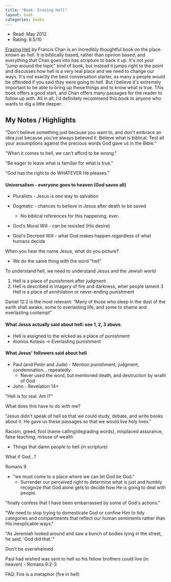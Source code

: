 ```yaml
---
title: "Book: Erasing Hell"
layout: book
categories: books
---
```

* Read: May 2012
* Rating: 8.5/10

[Erasing Hell](http://www.amazon.com/dp/0781407257?tag=parker08-20) by Francis Chan is an incredibly thoughtful book on the place known as hell. It is biblically based, rather than opinion based, and everything that Chan goes into has scripture to back it up. It's not your "jump around the topic" kind of book, but instead it jumps right to the point and discusses how hell is a very real place and we need to change our ways. It's not exactly the best conversation starter, as many a people would be offended if you said they were going to hell. But I believe it's extremely important to be able to bring up these things and to know what is true. This book offers a good start, and Chan offers many passages for the reader to follow up with. All in all, I'd definitely recommend this book to anyone who wants to dig a little deeper.

## My Notes / Highlights

"Don't believe something just because you want to, and don't embrace an idea just because you've always believed it. Believe what is biblical. Test all your assumptions against the precious words God gave us in the Bible."

"When it comes to hell, we can't afford to be wrong."

"Be eager to leave what is familiar for what is true."

"God has the right to do WHATEVER He pleases."

#### Universalism - everyone goes to heaven (God saves all)
* Pluralists - Jesus is one way to salvation
* Dogmatic - chances to believe in Jesus after death to be saved
  * No biblical references for this happening, ever.

* God's Moral Will - can be resisted (His desire)
* God's Decreed Will - what God makes happen regardless of what humans decide

When you hear the name Jesus, what do you picture?
* We do the same thing with the word "hell"

To understand hell, we need to understand Jesus and the Jewish world

1. Hell is a place of punishment after judgment
2. Hell is described in imagery of fire and darkness, wher people lament
3 Hell is a place of annihilation or never-ending punishment

Daniel 12:2 is the most relevant: "Many of those who sleep in the dust of the earth shall awake, some to everlasting life, and some to shame and everlasting contempt"

#### What Jesus actually said about hell: see 1, 2, 3 above.
* Hell is assigned to the wicked as a place of punishment
* Aionios Kolasis -> Everlasting punishment

#### What Jesus' followers said about hell
* Paul (and Peter and Jude) - Mention punishment, judgment, condemnation... repeatedly
  * Never used the word, but mentioned death, and destruction by wrath of God
* John - Revelation 14+

"Hell is for real. Am I?"

What does this have to do with me?

"Jesus didn't speak of hell so that we could study, debate, and write books about it. He gave us these passages so that we would live holy lives."

Racism, greed, fool (name calling/degrading words), misplaced assurance, false teaching, misuse of wealth
* Things that damn people to hell (in scripture)

What if God...?

Romans 9
* "we must come to a place where we can let God be God."
  * Surrender our perceived right to determine what is just and humbly recognize that God alone gets to decide how He is going to deal with people.

"finally confess that I have been embarrassed by some of God's actions."

"We need to stop trying to domesticate God or confine Him to tidy categories and compartments that reflect our human sentiments rather than His inexplicable ways."

"As Jeremiah looked around and saw a bunch of bodies lying in the street, he said, 'God did that.'"

Don't be overwhelmed

Paul had wished was sent to hell so his fellow brothers could live (in heaven) - Romans 9:2-3

FAQ: Fire is a metaphor (fire in hell)

